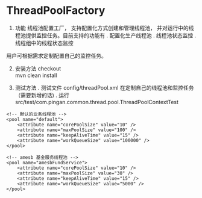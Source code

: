 ThreadPoolFactory
=================

1. 功能
线程池配置工厂，  支持配置化方式创建和管理线程池， 并对运行中的线程池提供监控任务。目前支持的功能有
.  配置化生产线程池
.  线程池状态监控
.  线程组中的线程状态监控

用户可根据需求定制配置自己的监控任务。

2. 安装方法
checkout  
mvn clean install

3. 测试方法
.   测试文件 config/threadPool.xml 在定制自己的线程池和监控任务（需要新增的话)
.   运行 src/test/com.pingan.common.thread.pool.ThreadPoolContextTest

<?xml version="1.0" encoding="UTF-8"?>
<pools>
	<!-- 线程监控任务组，  目前提供线程池状态监控和线程池中的线程状态监控，  用于可以实现AbstractStateMonitor 并配置添加自己的监控任务 -->
	<monitors initialDelay="5" period="60">
		<monitor name="threadPoolMonitor"
			class="com.pingan.common.thread.pool.state.ThreadPoolStateMonitor" />
		<monitor name="threadMonitor"
			class="com.pingan.common.thread.pool.state.ThreadStateMonitor" />
	</monitors>

	<!-- 默认的业务线程池 -->
	<pool name="default">
		<attribute name="corePoolSize" value="10" />
		<attribute name="maxPoolSize" value="100" />
		<attribute name="keepAliveTime" value="15" />
		<attribute name="workQueueSize" value="100000" />
	</pool>

	<!-- amesb 基金服务线程池 -->
	<pool name="amesbFundService">
		<attribute name="corePoolSize" value="10" />
		<attribute name="maxPoolSize" value="30" />
		<attribute name="keepAliveTime" value="15" />
		<attribute name="workQueueSize" value="5000" />
	</pool>

</pools>
